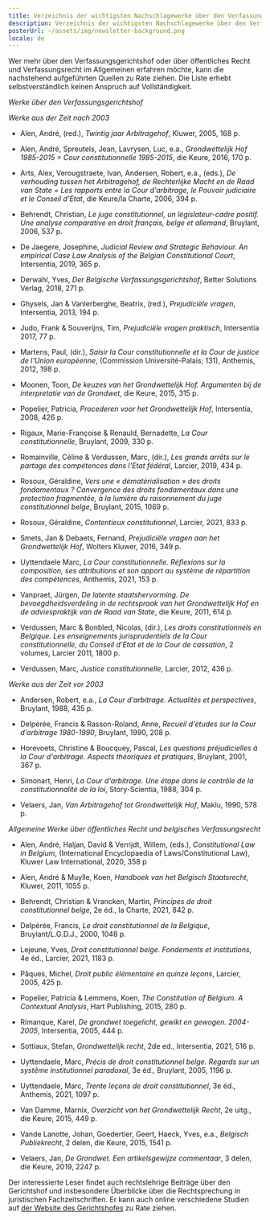 ```yaml
---
title: Verzeichnis der wichtigsten Nachschlagewerke über den Verfassungsgerichtshof
description: Verzeichnis der wichtigsten Nachschlagewerke über den Verfassungsgerichtshof
posterUrl: ~/assets/img/newsletter-background.png
locale: de
---
```


Wer mehr über den Verfassungsgerichtshof oder über öffentliches Recht und Verfassungsrecht im Allgemeinen erfahren möchte, kann die nachstehend aufgeführten Quellen zu Rate ziehen. Die Liste erhebt selbstverständlich keinen Anspruch auf Vollständigkeit.

_Werke über den Verfassungsgerichtshof_

_Werke aus der Zeit nach 2003_

- Alen, André, (red.), _Twintig jaar Arbitragehof_, Kluwer, 2005, 168 p.

- Alen, André, Spreutels, Jean, Lavrysen, Luc, e.a., _Grondwettelijk Hof 1985-2015 = Cour constitutionnelle 1985-2015_, die Keure, 2016, 170 p.

- Arts, Alex, Verougstraete, Ivan, Andersen, Robert, e.a., (eds.), _De verhouding tussen het Arbitragehof, de Rechterlijke Macht en de Raad van State = Les rapports entre la Cour d'arbitrage, le Pouvoir judiciaire et le Conseil d'Etat_, die Keure/la Charte, 2006, 394 p.

- Behrendt, Christian, _Le juge constitutionnel, un législateur-cadre positif. Une analyse comparative en droit français, belge et allemand_, Bruylant, 2006, 537 p.

- De Jaegere, Josephine, _Judicial Review and Strategic Behaviour. An empirical Case Law Analysis of the Belgian Constitutional Court_, Intersentia, 2019, 365 p.

- Derwahl, Yves, _Der Belgische Verfassungsgerichtshof_, Better Solutions Verlag, 2018, 271 p.

- Ghysels, Jan & Vanlerberghe, Beatrix, (red.), _Prejudiciële vragen_, Intersentia, 2013, 194 p.

- Judo, Frank & Souverijns, Tim, _Prejudiciële vragen praktisch_, Intersentia 2017, 77 p.

- Martens, Paul, (dir.), _Saisir la Cour constitutionnelle et la Cour de justice de l'Union européenne_, (Commission Université-Palais; 131), Anthemis, 2012, 198 p.

- Moonen, Toon, _De keuzes van het Grondwettelijk Hof. Argumenten bij de interpretatie van de Grondwet_, die Keure, 2015, 315 p.

- Popelier, Patricia, _Procederen voor het Grondwettelijk Hof_, Intersentia, 2008, 426 p.

- Rigaux, Marie-Françoise & Renauld, Bernadette, _La Cour constitutionnelle_, Bruylant, 2009, 330 p.

- Romainville, Céline & Verdussen, Marc, (dir.), _Les grands arrêts sur le partage des compétences dans l'Etat fédéral_, Larcier, 2019, 434 p.

- Rosoux, Géraldine, _Vers une « dématérialisation » des droits fondamentaux ? Convergence des droits fondamentaux dans une protection fragmentée, à la lumière du raisonnement du juge constitutionnel belge_, Bruylant, 2015, 1069 p.

- Rosoux, Géraldine, _Contentieux constitutionnel_, Larcier, 2021, 833 p.

- Smets, Jan & Debaets, Fernand, _Prejudiciële vragen aan het Grondwettelijk Hof_, Wolters Kluwer, 2016, 349 p.

- Uyttendaele Marc, _La Cour constitutionnelle. Réflexions sur la composition, ses attributions et son apport au système de répartition des compétences_, Anthemis, 2021, 153 p.

- Vanpraet, Jürgen, _De latente staatshervorming. De bevoegdheidsverdeling in de rechtspraak van het Grondwettelijk Hof en de adviespraktijk van de Raad van State_, die Keure, 2011, 614 p.

- Verdussen, Marc & Bonbled, Nicolas, (dir.), _Les droits constitutionnels en Belgique. Les enseignements jurisprudentiels de la Cour constitutionnelle, du Conseil d'Etat et de la Cour de cassation_, 2 volumes, Larcier 2011, 1800 p.

- Verdussen, Marc, _Justice constitutionnelle_, Larcier, 2012, 436 p.

_Werke aus der Zeit vor 2003_

- Andersen, Robert, e.a., _La Cour d'arbitrage. Actualités et perspectives_, Bruylant, 1988, 435 p.

- Delpérée, Francis & Rasson-Roland, Anne, _Recueil d'études sur la Cour d'arbitrage 1980-1990_, Bruylant, 1990, 208 p.

- Horevoets, Christine & Boucquey, Pascal, _Les questions préjudicielles à  la Cour d'arbitrage. Aspects théoriques et pratiques_, Bruylant, 2001, 367 p.

- Simonart, Henri, _La Cour d'arbitrage. Une étape dans le contrôle de la constitutionnalité de la loi_, Story-Scientia, 1988, 304 p.

- Velaers, Jan, _Van Arbitragehof tot Grondwettelijk Hof_, Maklu, 1990, 578 p.

_Allgemeine Werke über öffentliches Recht und belgisches Verfassungsrecht_

- Alen, André, Haljan, David & Verrijdt, Willem, (eds.), _Constitutional Law in Belgium_, (International Encyclopaedia of Laws/Constitutional Law), Kluwer Law International, 2020, 358 p

- Alen, André & Muylle, Koen, _Handboek van het Belgisch Staatsrecht_, Kluwer, 2011, 1055 p.

- Behrendt, Christian & Vrancken, Martin, _Principes de droit constitutionnel belge_, 2e éd., la Charte, 2021, 842 p.

- Delpérée, Francis, _Le droit constitutionnel de la Belgique_, Bruylant/L.G.D.J., 2000, 1048 p.

- Lejeune, Yves, _Droit constitutionnel belge. Fondements et institutions_, 4e éd., Larcier, 2021, 1183 p.

- Pâques, Michel, _Droit public élémentaire en quinze leçons_, Larcier, 2005, 425 p.

- Popelier, Patricia & Lemmens, Koen, _The Constitution of Belgium. A Contextual Analysis_, Hart Publishing, 2015, 280 p.

- Rimanque, Karel, _De grondwet toegelicht, gewikt en gewogen. 2004-2005_, Intersentia, 2005, 444 p.

- Sottiaux, Stefan, _Grondwettelijk recht_, 2de ed., Intersentia, 2021, 516 p.

- Uyttendaele, Marc, _Précis de droit constitutionnel belge. Regards sur un systême institutionnel paradoxal_, 3e éd., Bruylant, 2005, 1196 p.

- Uyttendaele, Marc, _Trente leçons de droit constitutionnel_, 3e éd., Anthemis, 2021, 1097 p.

- Van Damme, Marnix, _Overzicht van het Grondwettelijk Recht_, 2e uitg., die Keure, 2015, 449 p.

- Vande Lanotte, Johan, Goedertier, Geert, Haeck, Yves, e.a., _Belgisch Publiekrecht_, 2 delen, die Keure, 2015, 1541 p.

- Velaers, Jan, _De Grondwet. Een artikelsgewijze commentaar_, 3 delen, die Keure, 2019, 2247 p.

Der interessierte Leser findet auch rechtslehrige Beiträge über den Gerichtshof und insbesondere Überblicke über die Rechtsprechung in juristischen Fachzeitschriften. Er kann auch online verschiedene Studien auf [der Website des Gerichtshofes](/court/publications/studies) zu Rate ziehen.

